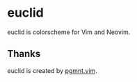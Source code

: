 # euclid

euclid is colorscheme for Vim and Neovim.

## Thanks
euclid is created by [pgmnt.vim](https://github.com/cocopon/pgmnt.vim).
